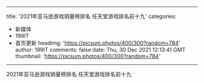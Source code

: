 
---
title: '2021年亚马逊游戏销量榜排名 任天堂游戏排名前十九'
categories: 
 - 新媒体
 - 199IT
 - 首页更新
headimg: 'https://picsum.photos/400/300?random=784'
author: 199IT
comments: false
date: Thu, 30 Dec 2021 12:13:41 GMT
thumbnail: 'https://picsum.photos/400/300?random=784'
---

<div>   
2021年亚马逊游戏销量榜排名 任天堂游戏排名前十九  
</div>
            